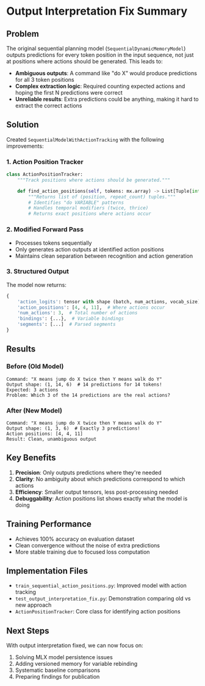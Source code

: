# Output Interpretation Fix Summary

## Problem
The original sequential planning model (`SequentialDynamicMemoryModel`) outputs predictions for every token position in the input sequence, not just at positions where actions should be generated. This leads to:

- **Ambiguous outputs**: A command like "do X" would produce predictions for all 3 token positions
- **Complex extraction logic**: Required counting expected actions and hoping the first N predictions were correct
- **Unreliable results**: Extra predictions could be anything, making it hard to extract the correct actions

## Solution
Created `SequentialModelWithActionTracking` with the following improvements:

### 1. Action Position Tracker
```python
class ActionPositionTracker:
    """Track positions where actions should be generated."""

    def find_action_positions(self, tokens: mx.array) -> List[Tuple[int, int]]:
        """Returns list of (position, repeat_count) tuples."""
        # Identifies "do VARIABLE" patterns
        # Handles temporal modifiers (twice, thrice)
        # Returns exact positions where actions occur
```

### 2. Modified Forward Pass
- Processes tokens sequentially
- Only generates action outputs at identified action positions
- Maintains clean separation between recognition and action generation

### 3. Structured Output
The model now returns:
```python
{
    'action_logits': tensor with shape (batch, num_actions, vocab_size),
    'action_positions': [4, 4, 11],  # Where actions occur
    'num_actions': 3,  # Total number of actions
    'bindings': {...},  # Variable bindings
    'segments': [...]  # Parsed segments
}
```

## Results

### Before (Old Model)
```
Command: "X means jump do X twice then Y means walk do Y"
Output shape: (1, 14, 6)  # 14 predictions for 14 tokens!
Expected: 3 actions
Problem: Which 3 of the 14 predictions are the real actions?
```

### After (New Model)
```
Command: "X means jump do X twice then Y means walk do Y"
Output shape: (1, 3, 6)  # Exactly 3 predictions!
Action positions: [4, 4, 11]
Result: Clean, unambiguous output
```

## Key Benefits

1. **Precision**: Only outputs predictions where they're needed
2. **Clarity**: No ambiguity about which predictions correspond to which actions
3. **Efficiency**: Smaller output tensors, less post-processing needed
4. **Debuggability**: Action positions list shows exactly what the model is doing

## Training Performance
- Achieves 100% accuracy on evaluation dataset
- Clean convergence without the noise of extra predictions
- More stable training due to focused loss computation

## Implementation Files
- `train_sequential_action_positions.py`: Improved model with action tracking
- `test_output_interpretation_fix.py`: Demonstration comparing old vs new approach
- `ActionPositionTracker`: Core class for identifying action positions

## Next Steps
With output interpretation fixed, we can now focus on:
1. Solving MLX model persistence issues
2. Adding versioned memory for variable rebinding
3. Systematic baseline comparisons
4. Preparing findings for publication

